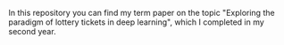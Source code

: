 In this repository you can find my term paper on the topic "Exploring the paradigm of lottery tickets in deep learning", which I completed in my second year.
